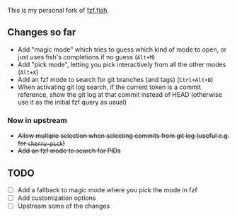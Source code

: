 This is my personal fork of [fzf.fish](https://github.com/PatrickF1/fzf.fish).

## Changes so far

- Add "magic mode" which tries to guess which kind of mode to open, or just uses fish's completions if no guess (`Alt+M`)
- Add "pick mode", letting you pick interactively from all the other modes (`Alt+X`)
- Add an fzf mode to search for git branches (and tags) (`Ctrl+Alt+B`)
- When activating git log search, if the current token is a commit reference, show the git log at that commit instead of HEAD (otherwise use it as the initial fzf query as usual)

### Now in upstream

- ~~Allow multiple selection when selecting commits from git log (useful e.g. for `cherry-pick`)~~
- ~~Add an fzf mode to search for PIDs~~

## TODO

- [ ] Add a fallback to magic mode where you pick the mode in fzf
- [ ] Add customization options
- [ ] Upstream some of the changes
